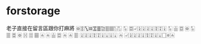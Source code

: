 # forstorage

老子直接在留言區跟你打麻將
       🀙🀚🀛🀜🀝🀞🀟🀠🀡🀢🀣
🀥       🀗🀐🀏🀎🀍🀌🀋🀊🀉        🀥
🀖     🀗                    🀙      🀥
🀘     🀗                    🀙      🀔
🀕     🀡                    🀁      🀁
🀖     🀗                    🀁      🀁
🀘       🀎🀍🀌🀋🀊🀉🀇🀉🀇        🀁
       🀐🀏🀎🀍🀌🀋🀊🀉🀇🀆🀅🀁
